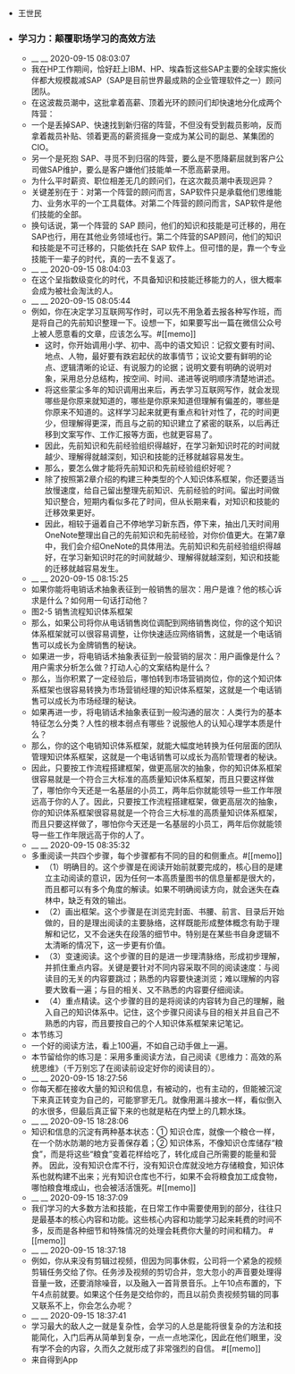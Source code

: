 - 王世民
- ### 学习力：颠覆职场学习的高效方法
    - __ __ 2020-09-15 08:03:07
    - 我在HP工作期间，恰好赶上IBM、HP、埃森哲这些SAP主要的全球实施伙伴都大规模裁减SAP（SAP是目前世界最成熟的企业管理软件之一）顾问团队。
    - 在这波裁员潮中，这批拿着高薪、顶着光环的顾问们却快速地分化成两个阵营：
    - 一个是丢掉SAP、快速找到新归宿的阵营，不但没有受到裁员影响，反而拿着裁员补贴、领着更高的薪资摇身一变成为某公司的副总、某集团的CIO。
    - 另一个是死抱 SAP、寻觅不到归宿的阵营，要么是不愿降薪屈就到客户公司做SAP维护，要么是客户嫌他们技能单一不愿高薪录用。
    - 为什么平时薪资、职位相差无几的顾问们，在这次裁员潮中表现迥异？
    - 关键差别在于：对第一个阵营的顾问而言，SAP软件只是承载他们思维能力、业务水平的一个工具载体。对第二个阵营的顾问而言，SAP软件是他们技能的全部。
    - 换句话说，第一个阵营的 SAP 顾问，他们的知识和技能是可迁移的，用在 SAP也行，用在其他业务领域也行。第二个阵营的SAP顾问，他们的知识和技能是不可迁移的，只能依托在 SAP 软件上。但可惜的是，靠一个专业技能干一辈子的时代，真的一去不复返了。
    - __ __ 2020-09-15 08:04:03
    - 在这个呈指数级变化的时代，不具备知识和技能迁移能力的人，很大概率会成为被社会淘汰的人。
    - __ __ 2020-09-15 08:05:44
    - 例如，你在决定学习互联网写作时，可以先不用急着去报各种写作班，而是将自己的先前知识整理一下。设想一下，如果要写出一篇在微信公众号上被人愿意看的文章，应该怎么写。#[[memo]]
        - 这时，你开始调用小学、初中、高中的语文知识：记叙文要有时间、地点、人物，最好要有跌宕起伏的故事情节；议论文要有鲜明的论点、逻辑清晰的论证、有说服力的论据；说明文要有明确的说明对象，采用总分总结构，按空间、时间、递进等说明顺序清楚地讲述。
        - 将这些蒙尘多年的知识调用出来后，再去学习互联网写作，就会发现哪些是你原来就知道的，哪些是你原来知道但理解有偏差的，哪些是你原来不知道的。这样学习起来就更有重点和针对性了，花的时间更少，但理解得更深，而且与之前的知识建立了紧密的联系，以后再迁移到文案写作、工作汇报等方面，也就更容易了。
        - 因此，先前知识和先前经验组织得越好，在学习新知识时花的时间就越少、理解得就越深刻，知识和技能的迁移就越容易发生。
        - 那么，要怎么做才能将先前知识和先前经验组织好呢？
        - 除了按照第2章介绍的构建三种类型的个人知识体系框架，你还要适当放慢速度，给自己留出整理先前知识、先前经验的时间。留出时间做知识整合，短期内看似多花了时间，但从长期来看，对知识和技能的迁移效果更好。
        - 因此，相较于逼着自己不停地学习新东西，停下来，抽出几天时间用OneNote整理出自己的先前知识和先前经验，对你价值更大。在第7章中，我们会介绍OneNote的具体用法。先前知识和先前经验组织得越好，在学习新知识时花的时间就越少、理解得就越深刻，知识和技能的迁移就越容易发生。
    - __ __ 2020-09-15 08:15:25
    - 如果你能将电销话术抽象表征到一般销售的层次：用户是谁？他的核心诉求是什么？如何用一句话打动他？
    - 图2-5 销售流程知识体系框架
    - 那么，如果公司将你从电话销售岗位调配到网络销售岗位，你的这个知识体系框架就可以很容易调整，让你快速适应网络销售，这就是一个电话销售可以成长为金牌销售的秘诀。
    - 如果进一步，将电销话术抽象表征到一般营销的层次：用户画像是什么？用户需求分析怎么做？打动人心的文案结构是什么？
    - 那么，当你积累了一定经验后，哪怕转到市场营销岗位，你的这个知识体系框架也很容易转换为市场营销经理的知识体系框架，这就是一个电话销售可以成长为市场经理的秘诀。
    - 如果再进一步，将电销话术抽象表征到一般沟通的层次：人类行为的基本特征怎么分类？人性的根本弱点有哪些？说服他人的认知心理学本质是什么？
    - 那么，你的这个电销知识体系框架，就能大幅度地转换为任何层面的团队管理知识体系框架，这就是一个电话销售可以成长为高阶管理者的秘诀。
    - 因此，只要按工作流程搭建框架，做更高层次的抽象，你的知识体系框架很容易就是一个符合三大标准的高质量知识体系框架，而且只要这样做了，哪怕你今天还是一名基层的小员工，两年后你就能领导一些工作年限远高于你的人了。因此，只要按工作流程搭建框架，做更高层次的抽象，你的知识体系框架很容易就是一个符合三大标准的高质量知识体系框架，而且只要这样做了，哪怕你今天还是一名基层的小员工，两年后你就能领导一些工作年限远高于你的人了。
    - __ __ 2020-09-15 08:35:32
    - 多重阅读一共四个步骤，每个步骤都有不同的目的和侧重点。#[[memo]]
        - （1）明确目的。这个步骤是在阅读开始前就要完成的，核心目的是建立主动阅读的意识，因为任何一本高质量图书的信息量都是很大的，而且都可以有多个角度的解读。如果不明确阅读方向，就会迷失在森林中，缺乏有效的输出。
        - （2）画出框架。这个步骤是在浏览完封面、书腰、前言、目录后开始做的，目的是理出阅读的主要脉络，这样既能形成整体概念有助于理解和记忆，又不会迷失在段落的细节中。特别是在某些书自身逻辑不太清晰的情况下，这一步更有价值。
        - （3）变速阅读。这个步骤的目的是进一步理清脉络，形成初步理解，并抓住重点内容。关键是要针对不同内容采取不同的阅读速度：与阅读目的无关的内容要跳过；熟悉的内容要快速浏览；难以理解的内容要大致看一遍；与目的相关、又不熟悉的内容要仔细阅读。
        - （4）重点精读。这个步骤的目的是将阅读的内容转为自己的理解，融入自己的知识体系中。记住，这个步骤只阅读与目的相关并且自己不熟悉的内容，而且要按自己的个人知识体系框架来记笔记。
    - 本节练习
    - 一个好的阅读方法，看上100遍，不如自己动手做上一遍。
    - 本节留给你的练习是：采用多重阅读方法，自己阅读《思维力：高效的系统思维》（千万别忘了在阅读前设定好你的阅读目的）。
    - __ __ 2020-09-15 18:27:56
    - 你每天都在接收大量的知识和信息，有被动的，也有主动的，但能被沉淀下来真正转变为自己的，可能寥寥无几。就像用漏斗接水一样，看似倒入的水很多，但最后真正留下来的也就是粘在内壁上的几颗水珠。
    - __ __ 2020-09-15 18:28:06
    - 知识和信息的沉淀有两种基本状态：① 知识仓库，就像一个粮仓一样，在一个防水防潮的地方妥善保存着；② 知识体系，不像知识仓库储存“粮食”，而是将这些“粮食”变着花样给吃了，转化成自己所需要的能量和营养。
因此，没有知识仓库不行，没有知识仓库就没地方存储粮食，知识体系也就构建不出来；光有知识仓库也不行，如果不会将粮食加工成食物，哪怕粮食堆成山，也会被活活饿死。#[[memo]]
    - __ __ 2020-09-15 18:37:09
    - 我们学习的大多数方法和技能，在日常工作中需要使用到的部分，往往只是最基本的核心内容和功能。这些核心内容和功能学习起来耗费的时间不多，反而是各种细节和特殊情况的处理会耗费你大量的时间和精力。
#[[memo]]
    - __ __ 2020-09-15 18:37:18
    - 例如，你从来没有剪辑过视频，但因为同事休假，公司将一个紧急的视频剪辑任务交给了你。任务涉及视频的剪切合并，忽大忽小的声音要处理得音量一致，还要消除噪音，以及融入一首背景音乐。上午10点布置的，下午4点前就要。如果这个任务是交给你的，而且以前负责视频剪辑的同事又联系不上，你会怎么办呢？
    - __ __ 2020-09-15 18:37:41
    - 学习最大的敌人之一就是复杂性，会学习的人总是能将很复杂的方法和技能简化，入门后再从简单到复杂，一点一点地深化，因此在他们眼里，没有学不会的内容，久而久之就形成了非常强烈的自信。
#[[memo]]
    - 来自得到App
